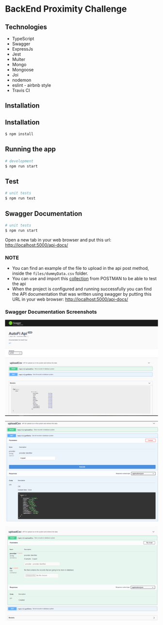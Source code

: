 # BackEnd Proximity Challenge

## Technologies

- TypeScript
- Swagger
- ExpressJs
- Jest
- Multer
- Mongo
- Mongoose
- Joi
- nodemon
- eslint - airbnb style
- Travis CI

## Installation

## Installation

```bash
$ npm install
```

## Running the app

```bash
# development
$ npm run start
```

## Test

```bash
# unit tests
$ npm run test
```

## Swagger Documentation

```bash
# unit tests
$ npm run start
```

Open a new tab in your web browser and put this url: <http://localhost:5000/api-docs/>

### **NOTE**

- You can find an example of the file to upload in the api post method, inside the `files/dummyData.csv` folder.
- You can use and import this [collection](https://www.getpostman.com/collections/e0837523b9e4f8a2a62f) from POSTMAN to be able to test the api
- When the project is configured and running successfully you can find the API documentation that was written using swagger by putting this URL in your web browser:
<http://localhost:5000/api-docs/>

### Swagger Documentation Screenshots

![Swagger Documentation](files/Swagger_Documentation.png)

![Swagger GET Documentation](files/Swagger_GET_Documentation.png)

![Swagger GET Documentation](files/Swagger_POST_Documentation.png)
